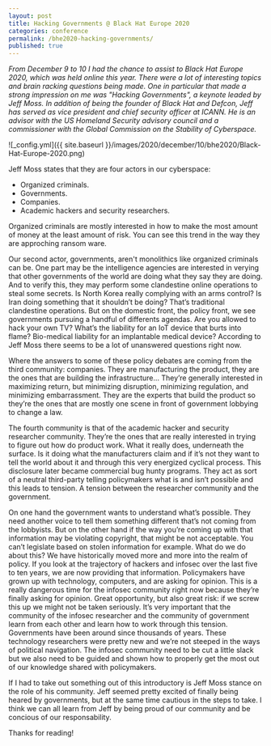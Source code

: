 ```yaml
---
layout: post
title: Hacking Governments @ Black Hat Europe 2020
categories: conference
permalink: /bhe2020-hacking-governments/
published: true
---
```


_From December 9 to 10 I had the chance to assist to Black Hat Europe 2020, which was held online this year. There were a lot of interesting topics and brain racking questions being made. One in particular that made a strong impression on me was "Hacking Governments", a keynote leaded by Jeff Moss. 
In addition of being the founder of Black Hat and Defcon, Jeff has served as vice president and chief security officer at ICANN. He is an advisor with the US Homeland Security advisory council and a commissioner with the Global Commission on the Stability of Cyberspace._

![_config.yml]({{ site.baseurl }}/images/2020/december/10/bhe2020/Black-Hat-Europe-2020.png)


Jeff Moss states that they are four actors in our cyberspace:
- Organized criminals.
- Governments.
- Companies.
- Academic hackers and security researchers.

Organized criminals are mostly interested in how to make the most amount of money at the least amount of risk. You can see this trend in the way they are approching ransom ware.

Our second actor, governments, aren't monolithics like organized criminals can be. One part may be the intelligence agencies are interested in verying that other governments of the world are doing what they say they are doing. And to verify this, they may perform some clandestine online operations to steal some secrets. Is North Korea really complying with an arms control? Is Iran doing something  that it shouldn’t be doing? That’s traditional clandestine operations. But on the domestic front, the policy front, we see governments pursuing a handful of differents agendas. Are you allowed to hack your own TV? What’s the liability for an IoT device that burts into flame? Bio-medical liability for an implantable medical device? According to Jeff Moss there seems to be a lot of unanswered questions right now.

Where the answers to some of these policy debates are coming from the third community: companies. They are manufacturing the product, they are the ones that are building the infrastructure… They’re generally interested in maximizing return, but minimizing disruption, minimizing regulation, and minimizing embarrassment. They are the experts that build the product so they’re the ones that are mostly one scene in front of government lobbying to change a law.

The fourth community is that of the academic hacker and security researcher community. They’re the ones that are really interested in trying to figure out how do product work. What it really does, underneath the surface. Is it doing what the manufacturers claim and if it’s not they want to tell the world about it and through this very energized cyclical process. This disclosure later became commercial bug hunty programs. They act as sort of a neutral third-party telling policymakers what is and isn’t possible and this leads to tension. A tension between the researcher community and the government. 

On one hand the government wants to understand what’s possible. They need another voice to tell them something different that’s not coming from the lobbyists. But on the other hand if the way you’re coming up with that information may be violating copyright, that might be not acceptable. You can’t legislate based on stolen information for example. 
What do we do about this? We have historically moved more and more into the realm of policy. If you look at the trajectory of hackers and infosec over the last five to ten years, we are now providing that information. Policymakers have grown up with technology, computers, and are asking for opinion. This is a really dangerous time for the infosec community right now because they’re finally asking for opinion. Great opportunity, but also great risk: if we screw this up we might not be taken seriously. It’s very important that the community of the infosec researcher and the community of government learn from each other and learn how to work through this tension. Governments have been around since thousands of years. These technology researchers were pretty new and we’re not steeped in the ways of political navigation. The infosec community need to be cut a little slack but we also need to be guided and shown how to properly get the most out of our knowledge shared with policymakers.

If I had to take out something out of this introductory is Jeff Moss stance on the role of his community. Jeff seemed pretty excited of finally being heared by governments, but at the same time cautious in the steps to take. I think we can all learn from Jeff by being proud of our community and be concious of our responsability.

Thanks for reading!